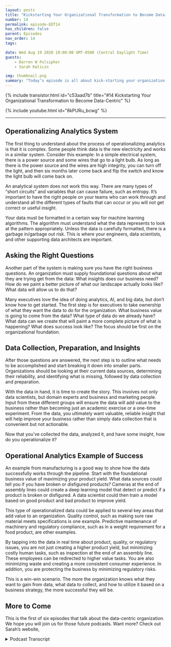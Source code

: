 ```yaml
---
layout: posts
title: "Kickstarting Your Organizational Transformation to Become Data-Centric"
number: 14
permalink: episode-EDT14
has_children: false
parent: Episodes
nav_order: 14
tags:

date: Wed Aug 19 2020 19:00:00 GMT-0500 (Central Daylight Time)
guests:
    - Darren W Pulsipher
    - Sarah Kalicin

img: thumbnail.png
summary: "Today’s episode is all about kick-starting your organization to become data centric and the value this can bring. Darren’s special guest is Sarah Kalicin, lead data scientist for data centers at Intel."
---
```


{% include transistor.html id="c53aad7b" title="#14 Kickstarting Your Organizational Transformation to Become Data-Centric" %}

{% include youtube.html id="8kPURu_bcwg" %}

---

## Operationalizing Analytics System

The first thing to understand about the process of operationalizing analytics is that it is complex. Some people think data is the new electricity and works in a similar system. Consider this example:  In a simple electrical system, there is a power source and some wires that go to a light bulb. As long as there is the power source and the wires are high integrity, you can turn off the light, and then six months later come back and flip the switch and know the light bulb will come back on.

An analytical system does not work this way. There are many types of “short circuits” and variables that can cause failure, such as entropy. It’s important to have the right people on your teams who can work through and understand all the different types of faults that can occur or you will not get correct or useful insight.

Your data must be formatted in a certain way for machine learning algorithms. The algorithm must understand what the data represents to look at the pattern appropriately.  Unless the data is carefully formatted, there is a garbage in/garbage out risk.  This is where your engineers, data scientists, and other supporting data architects are important.

## Asking the Right Questions

Another part of the system is making sure you have the right business questions. An organization must supply foundational questions about what they are trying get from the data: What insights does our business need? How do we paint a better picture of what our landscape actually looks like? What data will allow us to do that?

Many executives love the idea of doing analytics, AI, and big data, but don’t know how to get started. The first step is for executives to take ownership of what they want the data to do for the organization.  What business value is going to come from the data? What type of data do we already have? What data can we create that will paint a more complete picture of what is happening?  What does success look like? The focus should be first on the organizational foundation.

## Data Collection, Preparation, and Insights

After those questions are answered, the next step is to outline what needs to be accomplished and start breaking it down into smaller parts. Organizations should be looking at their current data sources, determining their reliability, and identifying what is missing, followed by data collection and preparation.

With the data in hand, it is time to create the story. This involves not only data scientists, but domain experts and business and marketing people. Input from these different groups will ensure the data will add value to the business rather than becoming just an academic exercise or a one-time experiment.  From the data, you ultimately want valuable, reliable insight that will help improve your business rather than simply data collection that is convenient but not actionable.

Now that you’ve collected the data, analyzed it, and have some insight, how do you operationalize it?

## Operational Analytics Example of Success

An example from manufacturing is a good way to show how the data successfully works through the pipeline. Start with the foundational business value of maximizing your product yield. What data sources could tell you if you have broken or disfigured products? Cameras at the end of assembly lines could create a deep learning model that detect or predict if a product is broken or disfigured. A data scientist could then train a model based on good product and bad product to improve yield.

This type of operationalized data could be applied to several key areas that add value to an organization. Quality control, such as making sure raw material meets specifications is one example. Predictive maintenance of machinery and regulatory compliance, such as in a weight requirement for a food product, are other examples.

By tapping into the data in real time about product, quality, or regulatory issues, you are not just creating a higher product yield, but minimizing costly human tasks, such as inspection at the end of an assembly line. These employees can be redirected to higher value tasks. You are also minimizing waste and creating a more consistent consumer experience. In addition, you are protecting the business by minimizing regulatory risks.

This is a win-win scenario. The more the organization knows what they want to gain from data, what data to collect, and how to utilize it based on a business strategy, the more successful they will be.

## More to Come

This is the first of six episodes that talk about the data-centric organization. We hope you will join us for those future podcasts.  Want more? Check out Sarah’s website,  



<details>
<summary> Podcast Transcript </summary>

<p></p>

</details>
